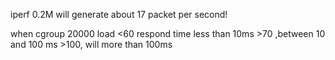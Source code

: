iperf 0.2M will generate about 17 packet per second!  
  
when cgroup 20000 load <60 respond time less than 10ms
                        >70 ,between 10 and 100 ms 
                        >100, will more than 100ms
